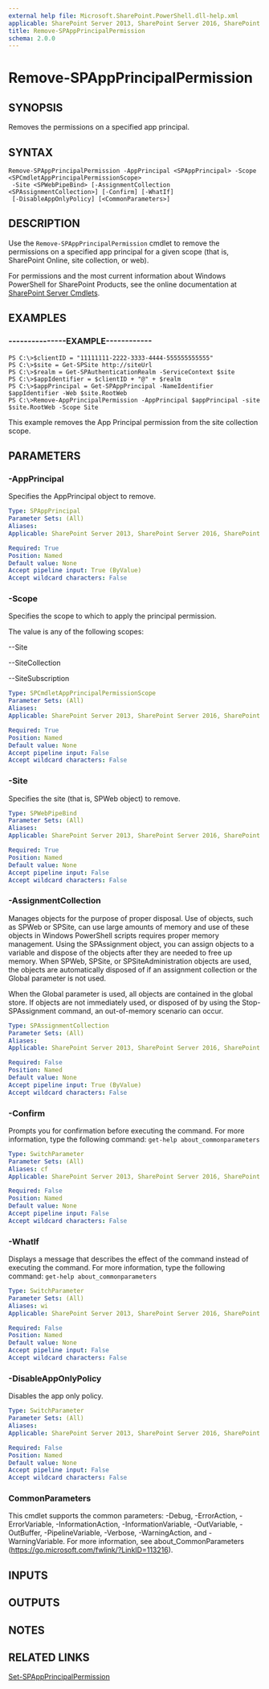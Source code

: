 ```yaml
---
external help file: Microsoft.SharePoint.PowerShell.dll-help.xml
applicable: SharePoint Server 2013, SharePoint Server 2016, SharePoint Server 2019
title: Remove-SPAppPrincipalPermission
schema: 2.0.0
---
```


# Remove-SPAppPrincipalPermission

## SYNOPSIS
Removes the permissions on a specified app principal.


## SYNTAX

```
Remove-SPAppPrincipalPermission -AppPrincipal <SPAppPrincipal> -Scope <SPCmdletAppPrincipalPermissionScope>
 -Site <SPWebPipeBind> [-AssignmentCollection <SPAssignmentCollection>] [-Confirm] [-WhatIf]
 [-DisableAppOnlyPolicy] [<CommonParameters>]
```

## DESCRIPTION
Use the `Remove-SPAppPrincipalPermission` cmdlet to remove the permissions on a specified app principal for a given scope (that is, SharePoint Online, site collection, or web).

For permissions and the most current information about Windows PowerShell for SharePoint Products, see the online documentation at [SharePoint Server Cmdlets](https://docs.microsoft.com/powershell/sharepoint/sharepoint-server/sharepoint-server-cmdlets).


## EXAMPLES

### ---------------EXAMPLE------------
```
PS C:\>$clientID = "11111111-2222-3333-4444-555555555555"
PS C:\>$site = Get-SPSite http://siteUrl
PS C:\>$realm = Get-SPAuthenticationRealm -ServiceContext $site
PS C:\>$appIdentifier = $clientID + "@" + $realm
PS C:\>$appPrincipal = Get-SPAppPrincipal -NameIdentifier $appIdentifier -Web $site.RootWeb
PS C:\>Remove-AppPrincipalPermission -AppPrincipal $appPrincipal -site $site.RootWeb -Scope Site
```

This example removes the App Principal permission from the site collection scope.


## PARAMETERS

### -AppPrincipal
Specifies the AppPrincipal object to remove.

```yaml
Type: SPAppPrincipal
Parameter Sets: (All)
Aliases: 
Applicable: SharePoint Server 2013, SharePoint Server 2016, SharePoint Server 2019

Required: True
Position: Named
Default value: None
Accept pipeline input: True (ByValue)
Accept wildcard characters: False
```

### -Scope
Specifies the scope to which to apply the principal permission.

The value is any of the following scopes:

--Site

--SiteCollection

--SiteSubscription

```yaml
Type: SPCmdletAppPrincipalPermissionScope
Parameter Sets: (All)
Aliases: 
Applicable: SharePoint Server 2013, SharePoint Server 2016, SharePoint Server 2019

Required: True
Position: Named
Default value: None
Accept pipeline input: False
Accept wildcard characters: False
```

### -Site
Specifies the site (that is, SPWeb object) to remove.

```yaml
Type: SPWebPipeBind
Parameter Sets: (All)
Aliases: 
Applicable: SharePoint Server 2013, SharePoint Server 2016, SharePoint Server 2019

Required: True
Position: Named
Default value: None
Accept pipeline input: False
Accept wildcard characters: False
```

### -AssignmentCollection
Manages objects for the purpose of proper disposal. Use of objects, such as SPWeb or SPSite, can use large amounts of memory and use of these objects in Windows PowerShell scripts requires proper memory management. Using the SPAssignment object, you can assign objects to a variable and dispose of the objects after they are needed to free up memory. When SPWeb, SPSite, or SPSiteAdministration objects are used, the objects are automatically disposed of if an assignment collection or the Global parameter is not used.

When the Global parameter is used, all objects are contained in the global store. If objects are not immediately used, or disposed of by using the Stop-SPAssignment command, an out-of-memory scenario can occur.

```yaml
Type: SPAssignmentCollection
Parameter Sets: (All)
Aliases: 
Applicable: SharePoint Server 2013, SharePoint Server 2016, SharePoint Server 2019

Required: False
Position: Named
Default value: None
Accept pipeline input: True (ByValue)
Accept wildcard characters: False
```

### -Confirm
Prompts you for confirmation before executing the command.
For more information, type the following command: `get-help about_commonparameters`

```yaml
Type: SwitchParameter
Parameter Sets: (All)
Aliases: cf
Applicable: SharePoint Server 2013, SharePoint Server 2016, SharePoint Server 2019

Required: False
Position: Named
Default value: None
Accept pipeline input: False
Accept wildcard characters: False
```

### -WhatIf
Displays a message that describes the effect of the command instead of executing the command.
For more information, type the following command: `get-help about_commonparameters`

```yaml
Type: SwitchParameter
Parameter Sets: (All)
Aliases: wi
Applicable: SharePoint Server 2013, SharePoint Server 2016, SharePoint Server 2019

Required: False
Position: Named
Default value: None
Accept pipeline input: False
Accept wildcard characters: False
```

### -DisableAppOnlyPolicy
Disables the app only policy.

```yaml
Type: SwitchParameter
Parameter Sets: (All)
Aliases: 
Applicable: SharePoint Server 2013, SharePoint Server 2016, SharePoint Server 2019

Required: False
Position: Named
Default value: None
Accept pipeline input: False
Accept wildcard characters: False
```

### CommonParameters
This cmdlet supports the common parameters: -Debug, -ErrorAction, -ErrorVariable, -InformationAction, -InformationVariable, -OutVariable, -OutBuffer, -PipelineVariable, -Verbose, -WarningAction, and -WarningVariable. For more information, see about_CommonParameters (https://go.microsoft.com/fwlink/?LinkID=113216).

## INPUTS

## OUTPUTS

## NOTES

## RELATED LINKS

[Set-SPAppPrincipalPermission](Set-SPAppPrincipalPermission.md)
